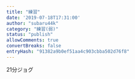 ```yaml
---
title: "練習"
date: '2019-07-18T17:31:00'
author: "subaru44k"
category: "練習(弱)"
status: "publish"
allowComments: true
convertBreaks: false
entryHash: "91382a9b0ef51aa4c903cbba502d76f8"
---
```

21分ジョグ
